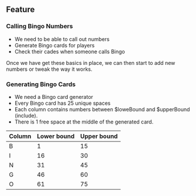 ## Feature

### Calling Bingo Numbers

- We need to be able to call out numbers
- Generate Bingo cards for players
- Check their cades when someone calls Bingo

Once we have get these basics in place, we can then start to add new numbers
or tweak the way it works.

### Generating Bingo Cards

- We need a Bingo card generator
- Every Bingo card has 25 unique spaces
- Each column contains numbers between $loweBound and $upperBound (include).
- There is 1 free space at the middle of the generated card.


|Column | Lower bound | Upper bound |
|-------| ----------- | ----------- |
|   B   |       1     |     15      |          
|   I   |       16    |     30      |
|   N   |       31    |     45      |
|   G   |       46    |     60      |
|   O   |       61    |     75      |
